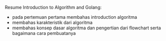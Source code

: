 Resume Introduction to Algorithm and Golang:
- pada pertemuan pertama membahas introduction algoritma
- membahas karakteristik dari algoritma
- membahas konsep dasar algoritma dan pengertian dari flowchart serta bagaimana cara pembuatanya
